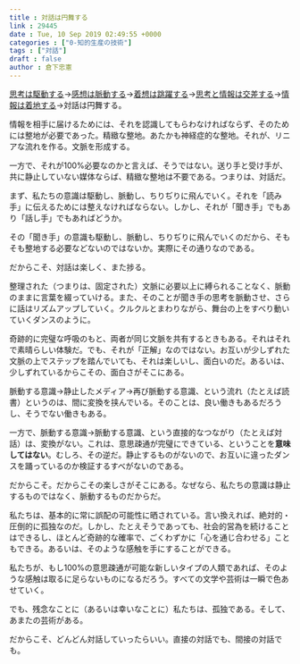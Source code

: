 ```yaml
---
title : 対話は円舞する
link : 29445
date : Tue, 10 Sep 2019 02:49:55 +0000
categories : ["0-知的生産の技術"]
tags : ["対話"]
draft : false
author : 倉下忠憲
---
```


<a href="https://rashita.net/blog/?p=29419">思考は駆動する</a>→<a href="https://rashita.net/blog/?p=29423">感想は脈動する</a>→<a href="https://rashita.net/blog/?p=29428">着想は跳躍する</a>→<a href="https://rashita.net/blog/?p=29431">思考と情報は交差する</a>→<a href="https://rashita.net/blog/?p=29442">情報は着地する</a>→対話は円舞する。

情報を相手に届けるためには、それを認識してもらわなければならず、そのためには整地が必要であった。精緻な整地。あたかも神経症的な整地。それが、リニアな流れを作る。文脈を形成する。

一方で、それが100%必要なのかと言えば、そうではない。送り手と受け手が、共に静止していない媒体ならば、精緻な整地は不要である。つまりは、対話だ。

まず、私たちの意識は駆動し、脈動し、ちりぢりに飛んでいく。それを「読み手」に伝えるためには整えなければならない。しかし、それが「聞き手」でもあり「話し手」でもあればどうか。

その「聞き手」の意識も駆動し、脈動し、ちりぢりに飛んでいくのだから、そもそも整地する必要などないのではないか。実際にその通りなのである。

だからこそ、対話は楽しく、また捗る。

整理された（つまりは、固定された）文脈に必要以上に縛られることなく、脈動のままに言葉を綴っていける。また、そのことが聞き手の思考を脈動させ、さらに話はリズムアップしていく。クルクルとまわりながら、舞台の上をすべり動いていくダンスのように。

奇跡的に完璧な呼吸のもと、両者が同じ文脈を共有するときもある。それはそれで素晴らしい体験だ。でも、それが「正解」なのではない。お互いが少しずれた文脈の上でステップを踏んでいても、それは楽しいし、面白いのだ。あるいは、少しずれているからこその、面白さがそこにある。

脈動する意識→静止したメディア→再び脈動する意識、という流れ（たとえば読書）というのは、間に変換を挟んでいる。そのことは、良い働きもあるだろうし、そうでない働きもある。

一方で、脈動する意識→脈動する意識、という直接的なつながり（たとえば対話）は、変換がない。これは、意思疎通が完璧にできている、ということを<strong>意味してはない</strong>。むしろ、その逆だ。静止するものがないので、お互いに違ったダンスを踊っているのか検証するすべがないのである。

だからこそ。だからこその楽しさがそこにある。なぜなら、私たちの意識は静止するものではなく、脈動するものだからだ。

私たちは、基本的に常に誤配の可能性に晒されている。言い換えれば、絶対的・圧倒的に孤独なのだ。しかし、たとえそうであっても、社会的営為を続けることはできるし、ほとんど奇跡的な確率で、ごくわずかに「心を通じ合わせる」こともできる。あるいは、そのような感触を手にすることができる。

私たちが、もし100%の意思疎通が可能な新しいタイプの人類であれば、そのような感触は取るに足らないものになるだろう。すべての文学や芸術は一瞬で色あせていく。

でも、残念なことに（あるいは幸いなことに）私たちは、孤独である。そして、あまたの芸術がある。

だからこそ、どんどん対話していったらいい。直接の対話でも、間接の対話でも。